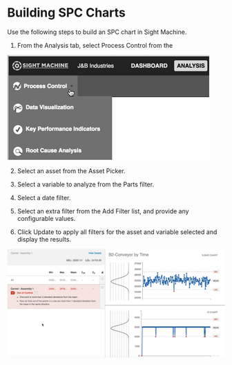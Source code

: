# Building SPC Charts

Use the following steps to build an SPC chart in Sight Machine.

1. From the Analysis tab, select Process Control from the 

  ![](processControlSelect.png)

2. Select an asset from the Asset Picker.

3. Select a variable to analyze from the Parts filter.
4. Select a date filter.
5. Select an extra filter from the Add Filter list, and provide any configurable values.
6. Click Update to apply all filters for the asset and variable selected and display the results.

  ![](/assets/processControlChartExample7_25_16.png)


